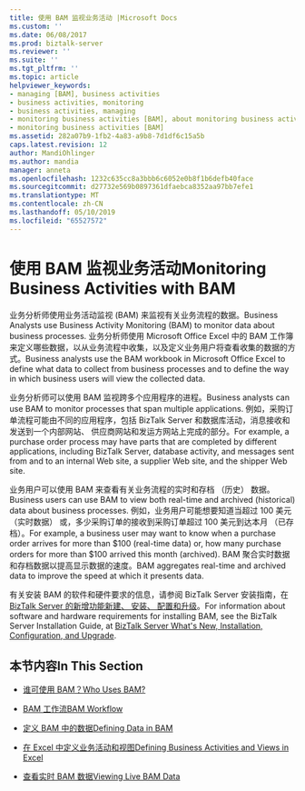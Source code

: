 ```yaml
---
title: 使用 BAM 监视业务活动 |Microsoft Docs
ms.custom: ''
ms.date: 06/08/2017
ms.prod: biztalk-server
ms.reviewer: ''
ms.suite: ''
ms.tgt_pltfrm: ''
ms.topic: article
helpviewer_keywords:
- managing [BAM], business activities
- business activities, monitoring
- business activities, managing
- monitoring business activities [BAM], about monitoring business activities
- monitoring business activities [BAM]
ms.assetid: 282a07b9-1fb2-4a83-a9b8-7d1df6c15a5b
caps.latest.revision: 12
author: MandiOhlinger
ms.author: mandia
manager: anneta
ms.openlocfilehash: 1232c635cc8a3bbb6c6052e0b8f1b6defb40face
ms.sourcegitcommit: d27732e569b0897361dfaebca8352aa97bb7efe1
ms.translationtype: MT
ms.contentlocale: zh-CN
ms.lasthandoff: 05/10/2019
ms.locfileid: "65527572"
---
```

# <a name="monitoring-business-activities-with-bam"></a><span data-ttu-id="ab1b3-102">使用 BAM 监视业务活动</span><span class="sxs-lookup"><span data-stu-id="ab1b3-102">Monitoring Business Activities with BAM</span></span>
<span data-ttu-id="ab1b3-103">业务分析师使用业务活动监视 (BAM) 来监视有关业务流程的数据。</span><span class="sxs-lookup"><span data-stu-id="ab1b3-103">Business Analysts use Business Activity Monitoring (BAM) to monitor data about business processes.</span></span> <span data-ttu-id="ab1b3-104">业务分析师使用 Microsoft Office Excel 中的 BAM 工作簿来定义哪些数据，以从业务流程中收集，以及定义业务用户将查看收集的数据的方式。</span><span class="sxs-lookup"><span data-stu-id="ab1b3-104">Business analysts use the BAM workbook in Microsoft Office Excel to define what data to collect from business processes and to define the way in which business users will view the collected data.</span></span>  
  
 <span data-ttu-id="ab1b3-105">业务分析师可以使用 BAM 监视跨多个应用程序的进程。</span><span class="sxs-lookup"><span data-stu-id="ab1b3-105">Business analysts can use BAM to monitor processes that span multiple applications.</span></span> <span data-ttu-id="ab1b3-106">例如，采购订单流程可能由不同的应用程序，包括 BizTalk Server 和数据库活动，消息接收和发送到一个内部网站、 供应商网站和发运方网站上完成的部分。</span><span class="sxs-lookup"><span data-stu-id="ab1b3-106">For example, a purchase order process may have parts that are completed by different applications, including BizTalk Server, database activity, and messages sent from and to an internal Web site, a supplier Web site, and the shipper Web site.</span></span>  
  
 <span data-ttu-id="ab1b3-107">业务用户可以使用 BAM 来查看有关业务流程的实时和存档 （历史） 数据。</span><span class="sxs-lookup"><span data-stu-id="ab1b3-107">Business users can use BAM to view both real-time and archived (historical) data about business processes.</span></span> <span data-ttu-id="ab1b3-108">例如，业务用户可能想要知道当超过 100 美元 （实时数据） 或，多少采购订单的接收到采购订单超过 100 美元到达本月 （已存档）。</span><span class="sxs-lookup"><span data-stu-id="ab1b3-108">For example, a business user may want to know when a purchase order arrives for more than $100 (real-time data) or, how many purchase orders for more than $100 arrived this month (archived).</span></span> <span data-ttu-id="ab1b3-109">BAM 聚合实时数据和存档数据以提高显示数据的速度。</span><span class="sxs-lookup"><span data-stu-id="ab1b3-109">BAM aggregates real-time and archived data to improve the speed at which it presents data.</span></span>  
  
 <span data-ttu-id="ab1b3-110">有关安装 BAM 的软件和硬件要求的信息，请参阅 BizTalk Server 安装指南，在[BizTalk Server 的新增功能新建、 安装、 配置和升级](../install-and-config-guides/biztalk-server-what-s-new-installation-configuration-and-upgrade.md)。</span><span class="sxs-lookup"><span data-stu-id="ab1b3-110">For information about software and hardware requirements for installing BAM, see the BizTalk Server Installation Guide, at [BizTalk Server What's New, Installation, Configuration, and Upgrade](../install-and-config-guides/biztalk-server-what-s-new-installation-configuration-and-upgrade.md).</span></span>  
  
## <a name="in-this-section"></a><span data-ttu-id="ab1b3-111">本节内容</span><span class="sxs-lookup"><span data-stu-id="ab1b3-111">In This Section</span></span>  
  
-   [<span data-ttu-id="ab1b3-112">谁可使用 BAM？</span><span class="sxs-lookup"><span data-stu-id="ab1b3-112">Who Uses BAM?</span></span>](../core/who-uses-bam.md)  
  
-   [<span data-ttu-id="ab1b3-113">BAM 工作流</span><span class="sxs-lookup"><span data-stu-id="ab1b3-113">BAM Workflow</span></span>](../core/bam-workflow.md)  
  
-   [<span data-ttu-id="ab1b3-114">定义 BAM 中的数据</span><span class="sxs-lookup"><span data-stu-id="ab1b3-114">Defining Data in BAM</span></span>](../core/defining-data-in-bam.md)  
  
-   [<span data-ttu-id="ab1b3-115">在 Excel 中定义业务活动和视图</span><span class="sxs-lookup"><span data-stu-id="ab1b3-115">Defining Business Activities and Views in Excel</span></span>](../core/defining-business-activities-and-views-in-excel.md)  
  
-   [<span data-ttu-id="ab1b3-116">查看实时 BAM 数据</span><span class="sxs-lookup"><span data-stu-id="ab1b3-116">Viewing Live BAM Data</span></span>](../core/viewing-live-bam-data.md)